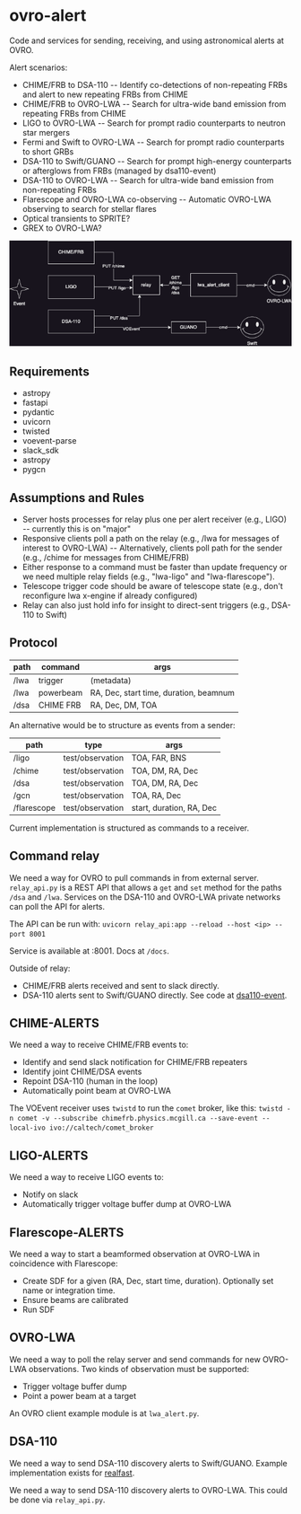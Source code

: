 # ovro-alert
Code and services for sending, receiving, and using astronomical alerts at OVRO.

Alert scenarios:
- CHIME/FRB to DSA-110 -- Identify co-detections of non-repeating FRBs and alert to new repeating FRBs from CHIME
- CHIME/FRB to OVRO-LWA -- Search for ultra-wide band emission from repeating FRBs from CHIME
- LIGO to OVRO-LWA -- Search for prompt radio counterparts to neutron star mergers
- Fermi and Swift to OVRO-LWA -- Search for prompt radio counterparts to short GRBs
- DSA-110 to Swift/GUANO -- Search for prompt high-energy counterparts or afterglows from FRBs (managed by dsa110-event)
- DSA-110 to OVRO-LWA -- Search for ultra-wide band emission from non-repeating FRBs
- Flarescope and OVRO-LWA co-observing -- Automatic OVRO-LWA observing to search for stellar flares
- Optical transients to SPRITE?
- GREX to OVRO-LWA?

![diagram of connections](drawio/diagram.drawio.png)

## Requirements
- astropy
- fastapi
- pydantic
- uvicorn
- twisted
- voevent-parse
- slack_sdk
- astropy
- pygcn

## Assumptions and Rules

- Server hosts processes for relay plus one per alert receiver (e.g., LIGO) -- currently this is on "major"
- Responsive clients poll a path on the relay (e.g., /lwa for messages of interest to OVRO-LWA)
-- Alternatively, clients poll path for the sender (e.g., /chime for messages from CHIME/FRB)
- Either response to a command must be faster than update frequency or we need multiple relay fields (e.g., "lwa-ligo" and "lwa-flarescope").
- Telescope trigger code should be aware of telescope state (e.g., don't reconfigure lwa x-engine if already configured)
- Relay can also just hold info for insight to direct-sent triggers (e.g., DSA-110 to Swift)

## Protocol
  
| path | command | args |
| ---  | ------- | ---- |
| /lwa | trigger | (metadata) |
| /lwa | powerbeam | RA, Dec, start time, duration, beamnum |
| /dsa | CHIME FRB | RA, Dec, DM, TOA |

An alternative would be to structure as events from a sender:

| path | type | args |
| ---  | ------- | ---- |
| /ligo | test/observation | TOA, FAR, BNS |
| /chime | test/observation | TOA, DM, RA, Dec |
| /dsa  | test/observation | TOA, DM, RA, Dec |
| /gcn  | test/observation | TOA, RA, Dec |
| /flarescope | test/observation | start, duration, RA, Dec |

Current implementation is structured as commands to a receiver.

## Command relay

We need a way for OVRO to pull commands in from external server. `relay_api.py` is a REST API that allows a `get` and `set` method for the paths `/dsa` and `/lwa`. Services on the DSA-110 and OVRO-LWA private networks can poll the API for alerts.

The API can be run with:
`uvicorn relay_api:app --reload --host <ip> --port 8001`

Service is available at <ip>:8001. Docs at `/docs`.

Outside of relay:
- CHIME/FRB alerts received and sent to slack directly.
- DSA-110 alerts sent to Swift/GUANO directly. See code at [dsa110-event](https://github.com/dsa110/dsa110-event/blob/main/event/cli.py#L145).

## CHIME-ALERTS

We need a way to receive CHIME/FRB events to:
- Identify and send slack notification for CHIME/FRB repeaters
- Identify joint CHIME/DSA events
- Repoint DSA-110 (human in the loop)
- Automatically point beam at OVRO-LWA

The VOEvent receiver uses `twistd` to run the `comet` broker, like this:
`twistd -n comet -v --subscribe chimefrb.physics.mcgill.ca --save-event --local-ivo ivo://caltech/comet_broker`

## LIGO-ALERTS

We need a way to receive LIGO events to:
- Notify on slack
- Automatically trigger voltage buffer dump at OVRO-LWA

## Flarescope-ALERTS

We need a way to start a beamformed observation at OVRO-LWA in coincidence with Flarescope:
- Create SDF for a given (RA, Dec, start time, duration). Optionally set name or integration time.
- Ensure beams are calibrated
- Run SDF

## OVRO-LWA

We need a way to poll the relay server and send commands for new OVRO-LWA observations. Two kinds of observation must be supported:
- Trigger voltage buffer dump
- Point a power beam at a target

An OVRO client example module is at `lwa_alert.py`.

## DSA-110

We need a way to send DSA-110 discovery alerts to Swift/GUANO. Example implementation exists for [realfast](https://github.com/realfastvla/realfast/blob/main/realfast/util.py#L98).

We need a way to send DSA-110 discovery alerts to OVRO-LWA. This could be done via `relay_api.py`.
